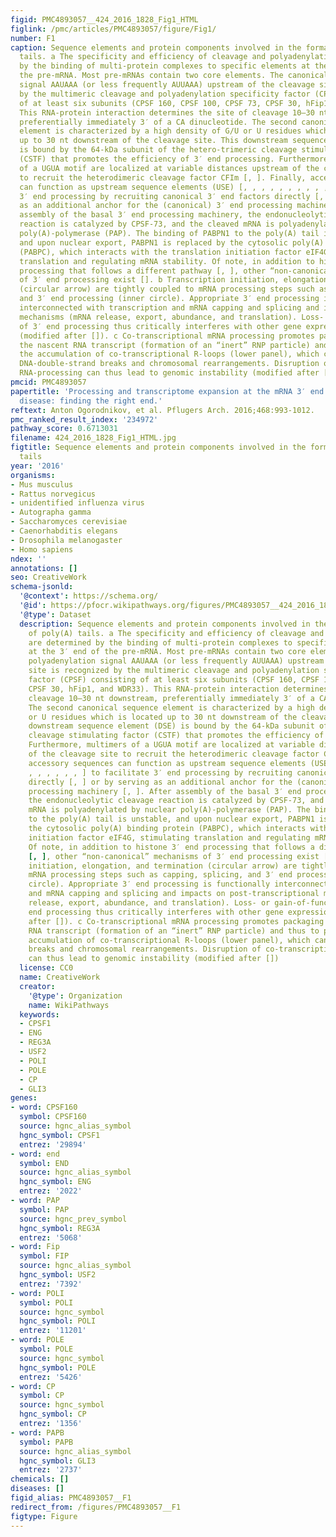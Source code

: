 ```yaml
---
figid: PMC4893057__424_2016_1828_Fig1_HTML
figlink: /pmc/articles/PMC4893057/figure/Fig1/
number: F1
caption: Sequence elements and protein components involved in the formation of poly(A)
  tails. a The specificity and efficiency of cleavage and polyadenylation are determined
  by the binding of multi-protein complexes to specific elements at the 3′ end of
  the pre-mRNA. Most pre-mRNAs contain two core elements. The canonical polyadenylation
  signal AAUAAA (or less frequently AUUAAA) upstream of the cleavage site is recognized
  by the multimeric cleavage and polyadenylation specificity factor (CPSF) consisting
  of at least six subunits (CPSF 160, CPSF 100, CPSF 73, CPSF 30, hFip1, and WDR33).
  This RNA-protein interaction determines the site of cleavage 10–30 nt downstream,
  preferentially immediately 3′ of a CA dinucleotide. The second canonical sequence
  element is characterized by a high density of G/U or U residues which is located
  up to 30 nt downstream of the cleavage site. This downstream sequence element (DSE)
  is bound by the 64-kDa subunit of the hetero-trimeric cleavage stimulating factor
  (CSTF) that promotes the efficiency of 3′ end processing. Furthermore, multimers
  of a UGUA motif are localized at variable distances upstream of the cleavage site
  to recruit the heterodimeric cleavage factor CFIm [, ]. Finally, accessory sequences
  can function as upstream sequence elements (USE) [, , , , , , , , , , ] to facilitate
  3′ end processing by recruiting canonical 3′ end factors directly [, ] or by serving
  as an additional anchor for the (canonical) 3′ end processing machinery [, ]. After
  assembly of the basal 3′ end processing machinery, the endonucleolytic cleavage
  reaction is catalyzed by CPSF-73, and the cleaved mRNA is polyadenylated by nuclear
  poly(A)-polymerase (PAP). The binding of PABPN1 to the poly(A) tail is unstable,
  and upon nuclear export, PABPN1 is replaced by the cytosolic poly(A) binding protein
  (PABPC), which interacts with the translation initiation factor eIF4G, stimulating
  translation and regulating mRNA stability. Of note, in addition to histone 3′ end
  processing that follows a different pathway [, ], other “non-canonical” mechanisms
  of 3′ end processing exist []. b Transcription initiation, elongation, and termination
  (circular arrow) are tightly coupled to mRNA processing steps such as capping, splicing,
  and 3′ end processing (inner circle). Appropriate 3′ end processing is functionally
  interconnected with transcription and mRNA capping and splicing and impacts on post-transcriptional
  mechanisms (mRNA release, export, abundance, and translation). Loss- or gain-of-function
  of 3′ end processing thus critically interferes with other gene expression steps
  (modified after []). c Co-transcriptional mRNA processing promotes packaging of
  the nascent RNA transcript (formation of an “inert” RNP particle) and thus to prevent
  the accumulation of co-transcriptional R-loops (lower panel), which can lead to
  DNA-double-strand breaks and chromosomal rearrangements. Disruption of co-transcriptional
  RNA-processing can thus lead to genomic instability (modified after [])
pmcid: PMC4893057
papertitle: 'Processing and transcriptome expansion at the mRNA 3′ end in health and
  disease: finding the right end.'
reftext: Anton Ogorodnikov, et al. Pflugers Arch. 2016;468:993-1012.
pmc_ranked_result_index: '234972'
pathway_score: 0.6713031
filename: 424_2016_1828_Fig1_HTML.jpg
figtitle: Sequence elements and protein components involved in the formation of poly(A)
  tails
year: '2016'
organisms:
- Mus musculus
- Rattus norvegicus
- unidentified influenza virus
- Autographa gamma
- Saccharomyces cerevisiae
- Caenorhabditis elegans
- Drosophila melanogaster
- Homo sapiens
ndex: ''
annotations: []
seo: CreativeWork
schema-jsonld:
  '@context': https://schema.org/
  '@id': https://pfocr.wikipathways.org/figures/PMC4893057__424_2016_1828_Fig1_HTML.html
  '@type': Dataset
  description: Sequence elements and protein components involved in the formation
    of poly(A) tails. a The specificity and efficiency of cleavage and polyadenylation
    are determined by the binding of multi-protein complexes to specific elements
    at the 3′ end of the pre-mRNA. Most pre-mRNAs contain two core elements. The canonical
    polyadenylation signal AAUAAA (or less frequently AUUAAA) upstream of the cleavage
    site is recognized by the multimeric cleavage and polyadenylation specificity
    factor (CPSF) consisting of at least six subunits (CPSF 160, CPSF 100, CPSF 73,
    CPSF 30, hFip1, and WDR33). This RNA-protein interaction determines the site of
    cleavage 10–30 nt downstream, preferentially immediately 3′ of a CA dinucleotide.
    The second canonical sequence element is characterized by a high density of G/U
    or U residues which is located up to 30 nt downstream of the cleavage site. This
    downstream sequence element (DSE) is bound by the 64-kDa subunit of the hetero-trimeric
    cleavage stimulating factor (CSTF) that promotes the efficiency of 3′ end processing.
    Furthermore, multimers of a UGUA motif are localized at variable distances upstream
    of the cleavage site to recruit the heterodimeric cleavage factor CFIm [, ]. Finally,
    accessory sequences can function as upstream sequence elements (USE) [, , , ,
    , , , , , , ] to facilitate 3′ end processing by recruiting canonical 3′ end factors
    directly [, ] or by serving as an additional anchor for the (canonical) 3′ end
    processing machinery [, ]. After assembly of the basal 3′ end processing machinery,
    the endonucleolytic cleavage reaction is catalyzed by CPSF-73, and the cleaved
    mRNA is polyadenylated by nuclear poly(A)-polymerase (PAP). The binding of PABPN1
    to the poly(A) tail is unstable, and upon nuclear export, PABPN1 is replaced by
    the cytosolic poly(A) binding protein (PABPC), which interacts with the translation
    initiation factor eIF4G, stimulating translation and regulating mRNA stability.
    Of note, in addition to histone 3′ end processing that follows a different pathway
    [, ], other “non-canonical” mechanisms of 3′ end processing exist []. b Transcription
    initiation, elongation, and termination (circular arrow) are tightly coupled to
    mRNA processing steps such as capping, splicing, and 3′ end processing (inner
    circle). Appropriate 3′ end processing is functionally interconnected with transcription
    and mRNA capping and splicing and impacts on post-transcriptional mechanisms (mRNA
    release, export, abundance, and translation). Loss- or gain-of-function of 3′
    end processing thus critically interferes with other gene expression steps (modified
    after []). c Co-transcriptional mRNA processing promotes packaging of the nascent
    RNA transcript (formation of an “inert” RNP particle) and thus to prevent the
    accumulation of co-transcriptional R-loops (lower panel), which can lead to DNA-double-strand
    breaks and chromosomal rearrangements. Disruption of co-transcriptional RNA-processing
    can thus lead to genomic instability (modified after [])
  license: CC0
  name: CreativeWork
  creator:
    '@type': Organization
    name: WikiPathways
  keywords:
  - CPSF1
  - ENG
  - REG3A
  - USF2
  - POLI
  - POLE
  - CP
  - GLI3
genes:
- word: CPSF160
  symbol: CPSF160
  source: hgnc_alias_symbol
  hgnc_symbol: CPSF1
  entrez: '29894'
- word: end
  symbol: END
  source: hgnc_alias_symbol
  hgnc_symbol: ENG
  entrez: '2022'
- word: PAP
  symbol: PAP
  source: hgnc_prev_symbol
  hgnc_symbol: REG3A
  entrez: '5068'
- word: Fip
  symbol: FIP
  source: hgnc_alias_symbol
  hgnc_symbol: USF2
  entrez: '7392'
- word: POLI
  symbol: POLI
  source: hgnc_symbol
  hgnc_symbol: POLI
  entrez: '11201'
- word: POLE
  symbol: POLE
  source: hgnc_symbol
  hgnc_symbol: POLE
  entrez: '5426'
- word: CP
  symbol: CP
  source: hgnc_symbol
  hgnc_symbol: CP
  entrez: '1356'
- word: PAPB
  symbol: PAPB
  source: hgnc_alias_symbol
  hgnc_symbol: GLI3
  entrez: '2737'
chemicals: []
diseases: []
figid_alias: PMC4893057__F1
redirect_from: /figures/PMC4893057__F1
figtype: Figure
---
```

